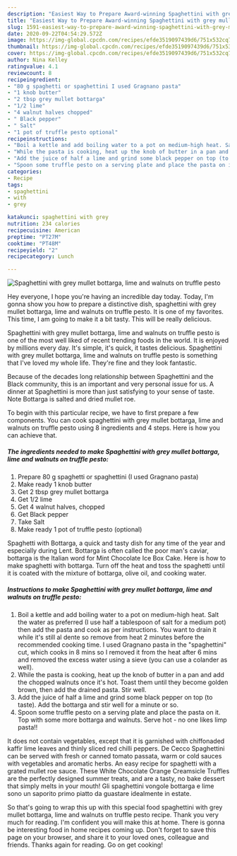 ```yaml
---
description: "Easiest Way to Prepare Award-winning Spaghettini with grey mullet bottarga, lime and walnuts on truffle pesto"
title: "Easiest Way to Prepare Award-winning Spaghettini with grey mullet bottarga, lime and walnuts on truffle pesto"
slug: 1591-easiest-way-to-prepare-award-winning-spaghettini-with-grey-mullet-bottarga-lime-and-walnuts-on-truffle-pesto
date: 2020-09-22T04:54:29.572Z
image: https://img-global.cpcdn.com/recipes/efde3519097439d6/751x532cq70/spaghettini-with-grey-mullet-bottarga-lime-and-walnuts-on-truffle-pesto-recipe-main-photo.jpg
thumbnail: https://img-global.cpcdn.com/recipes/efde3519097439d6/751x532cq70/spaghettini-with-grey-mullet-bottarga-lime-and-walnuts-on-truffle-pesto-recipe-main-photo.jpg
cover: https://img-global.cpcdn.com/recipes/efde3519097439d6/751x532cq70/spaghettini-with-grey-mullet-bottarga-lime-and-walnuts-on-truffle-pesto-recipe-main-photo.jpg
author: Nina Kelley
ratingvalue: 4.1
reviewcount: 8
recipeingredient:
- "80 g spaghetti or spaghettini I used Gragnano pasta"
- "1 knob butter"
- "2 tbsp grey mullet bottarga"
- "1/2 lime"
- "4 walnut halves chopped"
- " Black pepper"
- " Salt"
- "1 pot of truffle pesto optional"
recipeinstructions:
- "Boil a kettle and add boiling water to a pot on medium-high heat. Salt the water as preferred (I use half a tablespoon of salt for a medium pot) then add the pasta and cook as per instructions. You want to drain it while it&#39;s still al dente so remove from heat 2 minutes before the recommended cooking time. I used Gragnano pasta in the &#34;spaghettini&#34; cut, which cooks in 8 mins so I removed it from the heat after 6 mins and removed the excess water using a sieve (you can use a colander as well)."
- "While the pasta is cooking, heat up the knob of butter in a pan and add the chopped walnuts once it&#39;s hot. Toast them until they become golden brown, then add the drained pasta. Stir well."
- "Add the juice of half a lime and grind some black pepper on top (to taste). Add the bottarga and stir well for a minute or so."
- "Spoon some truffle pesto on a serving plate and place the pasta on it. Top with some more bottarga and walnuts. Serve hot - no one likes limp pasta!!"
categories:
- Recipe
tags:
- spaghettini
- with
- grey

katakunci: spaghettini with grey 
nutrition: 234 calories
recipecuisine: American
preptime: "PT27M"
cooktime: "PT48M"
recipeyield: "2"
recipecategory: Lunch

---
```



![Spaghettini with grey mullet bottarga, lime and walnuts on truffle pesto](https://img-global.cpcdn.com/recipes/efde3519097439d6/751x532cq70/spaghettini-with-grey-mullet-bottarga-lime-and-walnuts-on-truffle-pesto-recipe-main-photo.jpg)

Hey everyone, I hope you're having an incredible day today. Today, I'm gonna show you how to prepare a distinctive dish, spaghettini with grey mullet bottarga, lime and walnuts on truffle pesto. It is one of my favorites. This time, I am going to make it a bit tasty. This will be really delicious.

Spaghettini with grey mullet bottarga, lime and walnuts on truffle pesto is one of the most well liked of recent trending foods in the world. It is enjoyed by millions every day. It's simple, it's quick, it tastes delicious. Spaghettini with grey mullet bottarga, lime and walnuts on truffle pesto is something that I've loved my whole life. They're fine and they look fantastic.

Because of the decades long relationship between Spaghettini and the Black community, this is an important and very personal issue for us. A dinner at Spaghettini is more than just satisfying to your sense of taste. Note Bottarga is salted and dried mullet roe.


To begin with this particular recipe, we have to first prepare a few components. You can cook spaghettini with grey mullet bottarga, lime and walnuts on truffle pesto using 8 ingredients and 4 steps. Here is how you can achieve that.

<!--inarticleads1-->

##### The ingredients needed to make Spaghettini with grey mullet bottarga, lime and walnuts on truffle pesto:

1. Prepare 80 g spaghetti or spaghettini (I used Gragnano pasta)
1. Make ready 1 knob butter
1. Get 2 tbsp grey mullet bottarga
1. Get 1/2 lime
1. Get 4 walnut halves, chopped
1. Get  Black pepper
1. Take  Salt
1. Make ready 1 pot of truffle pesto (optional)


Spaghetti with Bottarga, a quick and tasty dish for any time of the year and especially during Lent. Bottarga is often called the poor man&#39;s caviar, bottarga is the Italian word for Mint Chocolate Ice Box Cake. Here is how to make spaghetti with bottarga. Turn off the heat and toss the spaghetti until it is coated with the mixture of bottarga, olive oil, and cooking water. 

<!--inarticleads2-->

##### Instructions to make Spaghettini with grey mullet bottarga, lime and walnuts on truffle pesto:

1. Boil a kettle and add boiling water to a pot on medium-high heat. Salt the water as preferred (I use half a tablespoon of salt for a medium pot) then add the pasta and cook as per instructions. You want to drain it while it&#39;s still al dente so remove from heat 2 minutes before the recommended cooking time. I used Gragnano pasta in the &#34;spaghettini&#34; cut, which cooks in 8 mins so I removed it from the heat after 6 mins and removed the excess water using a sieve (you can use a colander as well).
1. While the pasta is cooking, heat up the knob of butter in a pan and add the chopped walnuts once it&#39;s hot. Toast them until they become golden brown, then add the drained pasta. Stir well.
1. Add the juice of half a lime and grind some black pepper on top (to taste). Add the bottarga and stir well for a minute or so.
1. Spoon some truffle pesto on a serving plate and place the pasta on it. Top with some more bottarga and walnuts. Serve hot - no one likes limp pasta!!


It does not contain vegetables, except that it is garnished with chiffonaded kaffir lime leaves and thinly sliced red chilli peppers. De Cecco Spaghettini can be served with fresh or canned tomato passata, warm or cold sauces with vegetables and aromatic herbs. An easy recipe for spaghetti with a grated mullet roe sauce. These White Chocolate Orange Creamsicle Truffles are the perfectly designed summer treats, and are a tasty, no bake dessert that simply melts in your mouth! Gli spaghettini vongole bottarga e lime sono un saporito primo piatto da guastare idealmente in estate. 

So that's going to wrap this up with this special food spaghettini with grey mullet bottarga, lime and walnuts on truffle pesto recipe. Thank you very much for reading. I'm confident you will make this at home. There is gonna be interesting food in home recipes coming up. Don't forget to save this page on your browser, and share it to your loved ones, colleague and friends. Thanks again for reading. Go on get cooking!
